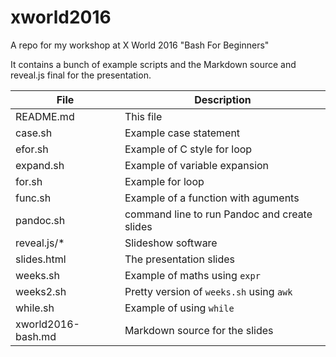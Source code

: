 # xworld2016

A repo for my workshop at X World 2016 "Bash For Beginners"

It contains a bunch of example scripts and the Markdown source and reveal.js final for the presentation.

| File | Description |
| ------ | ------------------------------------------ |
| README.md | This file |
| case.sh | Example case statement |
| efor.sh| Example of C style for loop |
| expand.sh | Example of variable expansion |
| for.sh | Example for loop |
| func.sh | Example of a function with aguments |
| pandoc.sh | command line to run Pandoc and create slides |
| reveal.js/* | Slideshow software |
| slides.html | The presentation slides |
| weeks.sh |  Example of maths using `expr` |
| weeks2.sh | Pretty version of `weeks.sh` using `awk` |
| while.sh | Example of using `while` |
| xworld2016-bash.md | Markdown source for the slides |
